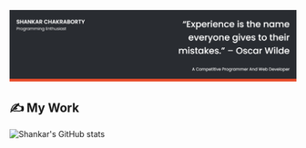 
![Shankar Chakraborty's Cover](./cover.png)

## ✍ My Work

![Shankar's GitHub stats](https://github-readme-stats.vercel.app/api?username=anuraghazra&show_icons=true&theme=radical)